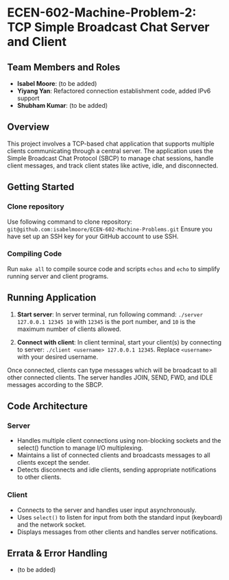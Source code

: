 # ECEN-602-Machine-Problem-2: TCP Simple Broadcast Chat Server and Client

## Team Members and Roles ##
- **Isabel Moore**: (to be added)
 - **Yiyang Yan**: Refactored connection establishment code, added IPv6 support
- **Shubham Kumar**: (to be added)

## Overview
This project involves a TCP-based chat application that supports multiple clients communicating through a central server. The application uses the Simple Broadcast Chat Protocol (SBCP) to manage chat sessions, handle client messages, and track client states like active, idle, and disconnected.

## Getting Started
### Clone repository
Use following command to clone repository: `git@github.com:isabelmoore/ECEN-602-Machine-Problems.git`
Ensure you have set up an SSH key for your GitHub account to use SSH. 

### Compiling Code
Run `make all` to compile source code and scripts `echos` and `echo` to simplify running server and client programs.

## Running Application
1. **Start server**:
 In server terminal, run following command: `./server 127.0.0.1 12345 10` with `12345` is the port number, and `10` is the maximum number of clients allowed.


2. **Connect with client**:
In client terminal, start your client(s) by connecting to server:  `./client <username> 127.0.0.1 12345`. Replace `<username>` with your desired username.

Once connected, clients can type messages which will be broadcast to all other connected clients. The server handles JOIN, SEND, FWD, and IDLE messages according to the SBCP.

## Code Architecture
### Server
- Handles multiple client connections using non-blocking sockets and the select() function to manage I/O multiplexing.
- Maintains a list of connected clients and broadcasts messages to all clients except the sender.
- Detects disconnects and idle clients, sending appropriate notifications to other clients.
### Client
- Connects to the server and handles user input asynchronously.
- Uses `select()` to listen for input from both the standard input (keyboard) and the network socket.
- Displays messages from other clients and handles server notifications.


## Errata & Error Handling
- (to be added)


